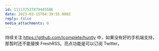 ```yaml
---
id: 111137527879445586
date: 2023-03-15T04:39:55.000Z
reply: false
media_attachments: 0
---
```


持续关注 https://github.com/lcomplete/huntly 中，如果没有好的手机端支持，那暂时还不能替换 FreshRSS。亮点功能是可以订阅 Twitter。

